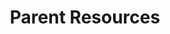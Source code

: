 ---
layout: post
title: Parent Resources
description: Closures, Forms, and News
image: assets/images/parents02.jpg
nav-menu: true
order: 5

sections:
    - title: Forms
      downloads:
      - url: assets/docs/2018_Tuition.pdf
        text: 2018 Tuition Rates
      - url: assets/docs/after_school_2018.pdf
        text: After School Care Enrollment Form
      - url: assets/docs/Dropin_form.301110832.pdf
        text: Drop-In Hours Request Form
      - url: assets/docs/Schedule_change_request.301110903.pdf
        text: Schedule Change Request Form
      - url: assets/docs/ACH_Auth_Agreement_debit_form.27154141.pdf
        text: ACH Direct Debit Form
      - url: assets/docs/Parent_Handbook_2017.pdf
        text: 2017 Parent Handbook 
      - url: assets/docs/Center_Closures.pdf
        text: Center Closures
      content: ""
---